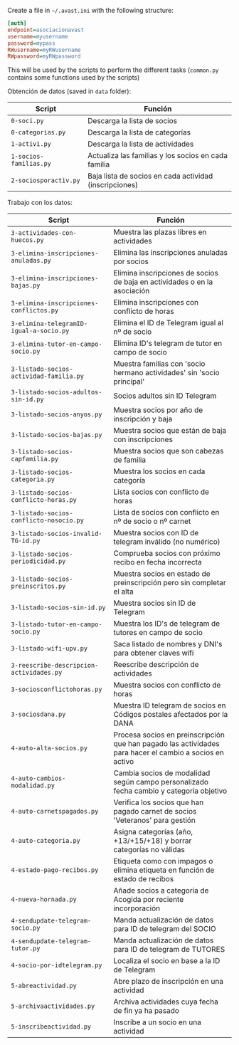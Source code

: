 Create a file in `~/.avast.ini` with the following structure:

```ini
[auth]
endpoint=asociacionavast
username=myusername
password=mypass
RWusername=myRWusername
RWpassword=myRWpassword
```

This will be used by the scripts to perform the different tasks (`common.py` contains some functions used by the scripts)

Obtención de datos (saved in `data` folder):

| Script                 | Función                                                |
| ---------------------- | ------------------------------------------------------ |
| `0-soci.py`            | Descarga la lista de socios                            |
| `0-categorias.py`      | Descarga la lista de categorías                        |
| `1-activi.py`          | Descarga la lista de actividades                       |
| `1-socios-familias.py` | Actualiza las familias y los socios en cada familia    |
| `2-sociosporactiv.py`  | Baja lista de socios en cada actividad (inscripciones) |

Trabajo con los datos:

| Script                                   | Función                                                                                                 |
| ---------------------------------------- | ------------------------------------------------------------------------------------------------------- |
| `3-actividades-con-huecos.py`            | Muestra las plazas libres en actividades                                                                |
| `3-elimina-inscripciones-anuladas.py`    | Elimina las inscripciones anuladas por socios                                                           |
| `3-elimina-inscripciones-bajas.py`       | Elimina inscripciones de socios de baja en actividades o en la asociación                               |
| `3-elimina-inscripciones-conflictos.py`  | Elimina inscripciones con conflicto de horas                                                            |
| `3-elimina-telegramID-igual-a-socio.py`  | Elimina el ID de Telegram igual al nº de socio                                                          |
| `3-elimina-tutor-en-campo-socio.py`      | Elimina ID's telegram de tutor en campo de socio                                                        |
| `3-listado-socios-actividad-familia.py`  | Muestra familias con 'socio hermano actividades' sin 'socio principal'                                  |
| `3-listado-socios-adultos-sin-id.py`     | Socios adultos sin ID Telegram                                                                          |
| `3-listado-socios-anyos.py`              | Muestra socios por año de inscripción y baja                                                            |
| `3-listado-socios-bajas.py`              | Muestra socios que están de baja con inscripciones                                                      |
| `3-listado-socios-capfamilia.py`         | Muestra socios que son cabezas de familia                                                               |
| `3-listado-socios-categoria.py`          | Muestra los socios en cada categoría                                                                    |
| `3-listado-socios-conflicto-horas.py`    | Lista socios con conflicto de horas                                                                     |
| `3-listado-socios-conflicto-nosocio.py`  | Lista de socios con conflicto en nº de socio o nº carnet                                                |
| `3-listado-socios-invalid-TG-id.py`      | Muestra socios con ID de telegram inválido (no numérico)                                                |
| `3-listado-socios-periodicidad.py`       | Comprueba socios con próximo recibo en fecha incorrecta                                                 |
| `3-listado-socios-preinscritos.py`       | Muestra socios en estado de preinscripción pero sin completar el alta                                   |
| `3-listado-socios-sin-id.py`             | Muestra socios sin ID de Telegram                                                                       |
| `3-listado-tutor-en-campo-socio.py`      | Muestra los ID's de telegram de tutores en campo de socio                                               |
| `3-listado-wifi-upv.py`                  | Saca listado de nombres y DNI's para obtener claves wifi                                                |
| `3-reescribe-descripcion-actividades.py` | Reescribe descripción de actividades                                                                    |
| `3-sociosconflictohoras.py`              | Muestra socios con conflicto de horas                                                                   |
| `3-sociosdana.py`                        | Muestra ID telegram de socios en Códigos postales afectados por la DANA                                 |
| `4-auto-alta-socios.py`                  | Procesa socios en preinscripción que han pagado las actividades para hacer el cambio a socios en activo |
| `4-auto-cambios-modalidad.py`            | Cambia socios de modalidad según campo personalizado fecha cambio y categoría objetivo                  |
| `4-auto-carnetspagados.py`               | Verifica los socios que han pagado carnet de socios 'Veteranos' para gestión                            |
| `4-auto-categoria.py`                    | Asigna categorías (año, +13/+15/+18) y borrar categorías no válidas                                     |
| `4-estado-pago-recibos.py`               | Etiqueta como con impagos o elimina etiqueta en función de estado de recibos                            |
| `4-nueva-hornada.py`                     | Añade socios a categoría de Acogida por reciente incorporación                                          |
| `4-sendupdate-telegram-socio.py`         | Manda actualización de datos para ID de telegram del SOCIO                                              |
| `4-sendupdate-telegram-tutor.py`         | Manda actualización de datos para ID de telegram de TUTORES                                             |
| `4-socio-por-idtelegram.py`              | Localiza el socio en base a la ID de Telegram                                                           |
| `5-abreactividad.py`                     | Abre plazo de inscripción en una actividad                                                              |
| `5-archivaactividades.py`                | Archiva actividades cuya fecha de fin ya ha pasado                                                      |
| `5-inscribeactividad.py`                 | Inscribe a un socio en una actividad                                                                    |

